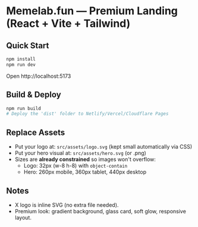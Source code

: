 
# Memelab.fun — Premium Landing (React + Vite + Tailwind)

## Quick Start
```bash
npm install
npm run dev
```

Open http://localhost:5173

## Build & Deploy
```bash
npm run build
# Deploy the 'dist' folder to Netlify/Vercel/Cloudflare Pages
```

## Replace Assets
- Put your logo at: `src/assets/logo.svg` (kept small automatically via CSS)
- Put your hero visual at: `src/assets/hero.svg` (or .png)
- Sizes are **already constrained** so images won't overflow:
  - Logo: 32px (w-8 h-8) with `object-contain`
  - Hero: 260px mobile, 360px tablet, 440px desktop

## Notes
- X logo is inline SVG (no extra file needed).
- Premium look: gradient background, glass card, soft glow, responsive layout.
